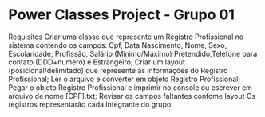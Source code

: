 # Power Classes Project - Grupo 01

Requisitos
Criar uma classe que represente um Registro Profissional no sistema contendo os campos: Cpf, Data Nascimento, Nome, Sexo, Escolaridade, Profissão, Salário (Mínimo/Máximo) Pretendido,Telefone para contato (DDD+numero) e Estrangeiro;
Criar um layout (posicional/delimitado) que represente as informações do Registro Profissional;
Ler o arquivo e converter em objeto Registro Profissional;
Pegar o objeto Registro Profissional e imprimir no console ou escrever em arquivo de nome [CPF].txt;
Revisar os campos faltantes confome layout
Os registros representarão cada integrante do grupo

